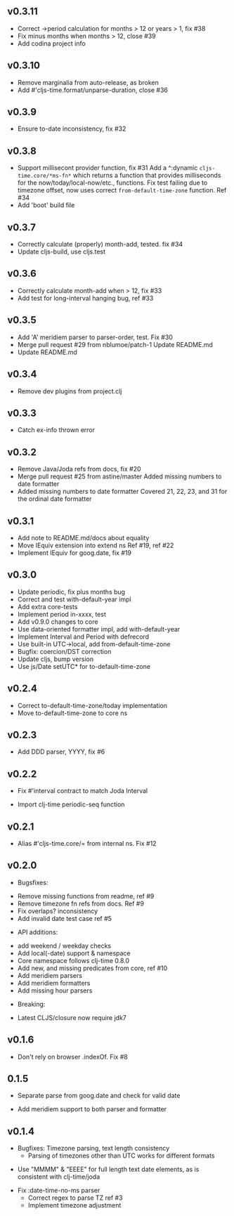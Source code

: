 ## v0.3.11

- Correct ->period calculation for months > 12 or years > 1, fix #38
- Fix minus months when months > 12, close #39
- Add codina project info

## v0.3.10

- Remove marginalia from auto-release, as broken
- Add #'cljs-time.format/unparse-duration, close #36

## v0.3.9

- Ensure to-date inconsistency, fix #32

## v0.3.8

- Support millisecont provider function, fix #31
  Add a ^:dynamic `cljs-time.core/*ms-fn*` which returns a function that 
  provides milliseconds for the now/today/local-now/etc., functions.
  Fix test failing due to timezone offset, now uses correct
  `from-default-time-zone` function. Ref #34
- Add 'boot' build file

## v0.3.7

- Correctly calculate (properly) month-add, tested. fix #34
- Update cljs-build, use cljs.test

## v0.3.6

- Correctly calculate month-add when > 12, fix #33
- Add test for long-interval hanging bug, ref #33

## v0.3.5

- Add 'A' meridiem parser to parser-order, test. Fix #30
- Merge pull request #29 from nblumoe/patch-1
  Update README.md
- Update README.md

## v0.3.4

- Remove dev plugins from project.clj

## v0.3.3

- Catch ex-info thrown error

## v0.3.2

- Remove Java/Joda refs from docs, fix #20
- Merge pull request #25 from astine/master
  Added missing numbers to date formatter
- Added missing numbers to date formatter
  Covered 21, 22, 23, and 31 for the ordinal date formatter

## v0.3.1

- Add note to README.md/docs about equality
- Move IEquiv extension into extend ns
  Ref #19, ref #22
- Implement IEquiv for goog.date, fix #19

## v0.3.0

- Update periodic, fix plus months bug
- Correct and test with-default-year impl
- Add extra core-tests
- Implement period in-xxxx, test
- Add v0.9.0 changes to core
- Use data-oriented formatter impl, add with-default-year
- Implement Interval and Period with defrecord
- Use built-in UTC->local, add from-default-time-zone
- Bugfix: coercion/DST correction
- Update cljs, bump version
- Use js/Date setUTC* for to-default-time-zone

## v0.2.4

- Correct to-default-time-zone/today implementation
- Move to-default-time-zone to core ns

## v0.2.3

 - Add DDD parser, YYYY, fix #6

## v0.2.2

 - Fix #'interval contract to match Joda Interval

- Import clj-time periodic-seq function

## v0.2.1

 - Alias #'cljs-time.core/= from internal ns. Fix #12

## v0.2.0

 - Bugsfixes:

  * Remove missing functions from readme, ref #9
  * Remove timezone fn refs from docs. Ref #9
  * Fix overlaps? inconsistency
  * Add invalid date test case ref #5

 - API additions:

  * add weekend / weekday checks
  * Add local(-date) support & namespace
  * Core namespace follows clj-time 0.8.0
  * Add new, and missing predicates from core, ref #10
  * Add meridiem parsers
  * Add meridiem formatters
  * Add missing hour parsers

 - Breaking:

  * Latest CLJS/closure now require jdk7

## v0.1.6

 - Don't rely on browser .indexOf. Fix #8

## 0.1.5

 - Separate parse from goog.date and check for valid date

- Add meridiem support to both parser and formatter

## v0.1.4

 - Bugfixes: Timezone parsing, text length consistency
   * Parsing of timezones other than UTC works for different formats
  * Use "MMMM" & "EEEE" for full length text date elements, as is
    consistent with clj-time/joda

- Fix :date-time-no-ms parser
   * Correct regex to parse TZ ref #3
  * Implement timezone adjustment

